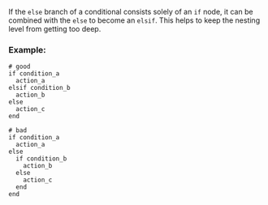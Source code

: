 If the `else` branch of a conditional consists solely of an `if` node,
it can be combined with the `else` to become an `elsif`.
This helps to keep the nesting level from getting too deep.

### Example:
    # good
    if condition_a
      action_a
    elsif condition_b
      action_b
    else
      action_c
    end

    # bad
    if condition_a
      action_a
    else
      if condition_b
        action_b
      else
        action_c
      end
    end
